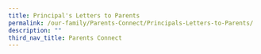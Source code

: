 ```yaml
---
title: Principal's Letters to Parents
permalink: /our-family/Parents-Connect/Principals-Letters-to-Parents/
description: ""
third_nav_title: Parents Connect
---
```

